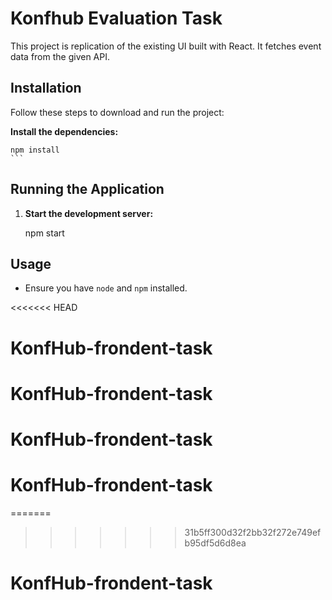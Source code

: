# Konfhub Evaluation Task

This project is replication of the existing UI built with React. It fetches event data from the given API.


## Installation

Follow these steps to download and run the project:


 **Install the dependencies:**


    npm install
    ```

## Running the Application

1. **Start the development server:**

    
    npm start
   



## Usage

- Ensure you have `node` and `npm` installed.


<<<<<<< HEAD
# KonfHub-frondent-task
# KonfHub-frondent-task
# KonfHub-frondent-task
# KonfHub-frondent-task
=======


>>>>>>> 31b5ff300d32f2bb32f272e749efb95df5d6d8ea
# KonfHub-frondent-task
